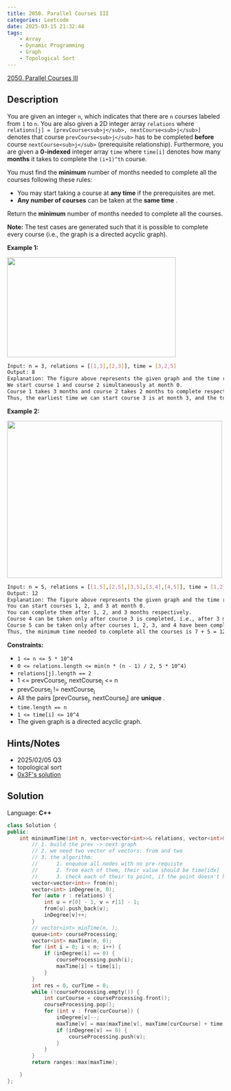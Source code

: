```yaml
---
title: 2050. Parallel Courses III
categories: Leetcode
date: 2025-03-15 21:32:44
tags:
    - Array
    - Dynamic Programming
    - Graph
    - Topological Sort
---
```


[2050. Parallel Courses III](https://leetcode.com/problems/parallel-courses-iii/description/?envType=company&envId=snapchat&favoriteSlug=snapchat-more-than-six-months)

## Description

You are given an integer `n`, which indicates that there are `n` courses labeled from `1` to `n`. You are also given a 2D integer array `relations` where `relations[j] = [prevCourse<sub>j</sub>, nextCourse<sub>j</sub>]` denotes that course `prevCourse<sub>j</sub>` has to be completed **before**  course `nextCourse<sub>j</sub>` (prerequisite relationship). Furthermore, you are given a **0-indexed**  integer array `time` where `time[i]` denotes how many **months**  it takes to complete the `(i+1)^th` course.

You must find the **minimum**  number of months needed to complete all the courses following these rules:

- You may start taking a course at **any time**  if the prerequisites are met.
- **Any number of courses**  can be taken at the **same time** .

Return the **minimum**  number of months needed to complete all the courses.

**Note:**  The test cases are generated such that it is possible to complete every course (i.e., the graph is a directed acyclic graph).

**Example 1:**

**<img alt="" src="https://assets.leetcode.com/uploads/2021/10/07/ex1.png" style="width: 392px; height: 232px;">**

```bash
Input: n = 3, relations = [[1,3],[2,3]], time = [3,2,5]
Output: 8
Explanation: The figure above represents the given graph and the time required to complete each course.
We start course 1 and course 2 simultaneously at month 0.
Course 1 takes 3 months and course 2 takes 2 months to complete respectively.
Thus, the earliest time we can start course 3 is at month 3, and the total time required is 3 + 5 = 8 months.
```

**Example 2:**

**<img alt="" src="https://assets.leetcode.com/uploads/2021/10/07/ex2.png" style="width: 500px; height: 365px;">**

```bash
Input: n = 5, relations = [[1,5],[2,5],[3,5],[3,4],[4,5]], time = [1,2,3,4,5]
Output: 12
Explanation: The figure above represents the given graph and the time required to complete each course.
You can start courses 1, 2, and 3 at month 0.
You can complete them after 1, 2, and 3 months respectively.
Course 4 can be taken only after course 3 is completed, i.e., after 3 months. It is completed after 3 + 4 = 7 months.
Course 5 can be taken only after courses 1, 2, 3, and 4 have been completed, i.e., after max(1,2,3,7) = 7 months.
Thus, the minimum time needed to complete all the courses is 7 + 5 = 12 months.
```

**Constraints:**

- `1 <= n <= 5 * 10^4`
- `0 <= relations.length <= min(n * (n - 1) / 2, 5 * 10^4)`
- `relations[j].length == 2`
- 1 <= prevCourse<sub>j</sub>, nextCourse<sub>j</sub> <= n
- prevCourse<sub>j</sub> != nextCourse<sub>j</sub>
- All the pairs [prevCourse<sub>j</sub>, nextCourse<sub>j</sub>] are **unique** .
- `time.length == n`
- `1 <= time[i] <= 10^4`
- The given graph is a directed acyclic graph.

## Hints/Notes

- 2025/02/05 Q3
- topological sort
- [0x3F's solution](https://leetcode.cn/problems/parallel-courses-iii/solutions/1063928/tuo-bu-pai-xu-dong-tai-gui-hua-by-endles-dph6/?envType=company&envId=snapchat&favoriteSlug=snapchat-more-than-six-months)

## Solution

Language: **C++**

```C++
class Solution {
public:
    int minimumTime(int n, vector<vector<int>>& relations, vector<int>& time) {
        // 1. build the prev -> next graph
        // 2. we need two vector of vectors: from and two
        // 3. the algorithm:
        //      1. enqueue all nodes with no pre-requiste
        //      2. from each of them, their value should be time[idx]
        //      3. check each of their to point, if the point doesn't have a pre-requisite, then enque int
        vector<vector<int>> from(n);
        vector<int> inDegree(n, 0);
        for (auto r : relations) {
            int u = r[0] - 1, v = r[1] - 1;
            from[u].push_back(v);
            inDegree[v]++;
        }
        // vector<int> minTime(n, );
        queue<int> courseProcessing;
        vector<int> maxTime(n, 0);
        for (int i = 0; i < n; i++) {
            if (inDegree[i] == 0) {
                courseProcessing.push(i);
                maxTime[i] = time[i];
            }
        }
        int res = 0, curTime = 0;
        while (!courseProcessing.empty()) {
            int curCourse = courseProcessing.front();
            courseProcessing.pop();
            for (int v : from[curCourse]) {
                inDegree[v]--;
                maxTime[v] = max(maxTime[v], maxTime[curCourse] + time[v]);
                if (inDegree[v] == 0) {
                    courseProcessing.push(v);
                }
            }
        }
        return ranges::max(maxTime);

    }
};
```
